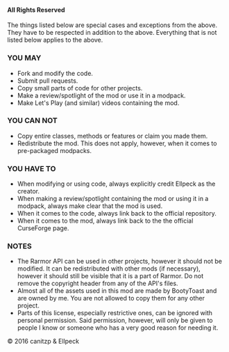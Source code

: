 #### All Rights Reserved

The things listed below are special cases and exceptions from the above. They have to be respected in addition to the above.
Everything that is not listed below applies to the above.

### YOU MAY
* Fork and modify the code.
* Submit pull requests.
* Copy small parts of code for other projects.
* Make a review/spotlight of the mod or use it in a modpack.
* Make Let's Play (and similar) videos containing the mod.

### YOU CAN NOT
* Copy entire classes, methods or features or claim you made them.
* Redistribute the mod. This does not apply, however, when it comes to pre-packaged modpacks.

### YOU HAVE TO
* When modifying or using code, always explicitly credit Ellpeck as the creator.
* When making a review/spotlight containing the mod or using it in a modpack, always make clear that the mod is used.
* When it comes to the code, always link back to the official repository.
* When it comes to the mod, always link back to the the official CurseForge page.

### NOTES
* The Rarmor API can be used in other projects, however it should not be modified. It can be redistributed with other mods (if necessary), however it should still be visible that it is a part of Rarmor. Do not remove the copyright header from any of the API's files.
* Almost all of the assets used in this mod are made by BootyToast and are owned by me. You are not allowed to copy them for any other project.
* Parts of this license, especially restrictive ones, can be ignored with personal permission. Said permission, however, will only be given to people I know or someone who has a very good reason for needing it.

© 2016 canitzp & Ellpeck